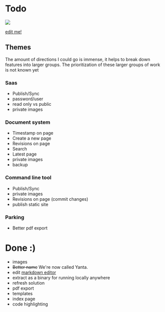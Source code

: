 # Todo

![](https://media.giphy.com/media/llZ2R6hwJVxWE/giphy.gif)

[edit me!](/edit/docs/todo.md)

## Themes

The amount of directions I could go is immense, it helps to break down features into larger groups. The prioritization of these larger groups of work is not known yet

### Saas
- Publish/Sync
- password/user
- read only vs public
- private images

### Document system
- Timestamp on page
- Create a new page
- Revisions on page
- Search
- Latest page
- private images
- backup

### Command line tool
- Publish/Sync
- private images
- Revisions on page (commit changes)
- publish static site

### Parking
- Better pdf export

# Done :)
- images
- ~~Better name~~ We're now called Yanta.
- edit [markdown editor](https://github.com/sparksuite/simplemde-markdown-editor)
- extract as a binary for running locally anywhere
- refresh solution
- pdf export
- templates
- index page
- code highlighting
